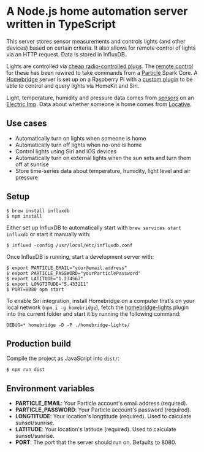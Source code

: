 # A Node.js home automation server written in TypeScript

This server stores sensor measurements and controls lights (and other devices) based on certain criteria.
It also allows for remote control of lights via an HTTP request. Data is stored in InfluxDB.

Lights are controlled via [cheap radio-controlled plugs](http://www.clasohlson.com/fi/Kaukokytkinsarja-3-kpl-Nexa-PE-3/36-4602).
The [remote control](remote/) for these has been rewired to take commands from a [Particle](https://www.particle.io/products/hardware/photon-wifi-dev-kit)
Spark Core. A [Homebridge](https://github.com/nfarina/homebridge) server is set up on a Raspberry Pi with a
[custom plugin](https://github.com/vsaarinen/homebridge-lights) to be able to control and query lights via HomeKit and Siri.

Light, temperature, humidity and pressure data comes from [sensors](sensors/) on an [Electric Imp](https://www.sparkfun.com/products/11395).
Data about whether someone is home comes from [Locative](https://www.locative.io/).

## Use cases

- Automatically turn on lights when someone is home
- Automatically turn off lights when no-one is home
- Control lights using Siri and iOS devices
- Automatically turn on external lights when the sun sets and turn them off at sunrise
- Store time-series data about temperature, humidity, light level and air pressure

## Setup

```shell
$ brew install influxdb
$ npm install
```

Either set up InfluxDB to automatically start with `brew services start influxdb` or start it manually with:

```shell
$ influxd -config /usr/local/etc/influxdb.conf
```

Once InfluxDB is running, start a development server with:

```shell
$ export PARTICLE_EMAIL="your@email.address"
$ export PARTICLE_PASSWORD="yourParticlePassword"
$ export LATITUDE="1.234567"
$ export LONGTITUDE="5.433211"
$ PORT=8080 npm start
```

To enable Siri integration, install Homebridge on a computer that's on your local network
(`npm i -g homebridge`), fetch the [homebridge-lights](https://github.com/vsaarinen/homebridge-lights)
plugin into the current folder and start it by running the following command:

```shell
DEBUG=* homebridge -D -P ./homebridge-lights/
```

## Production build

Compile the project as JavaScript into `dist/`:

```shell
$ npm run dist
```

## Environment variables

- **PARTICLE_EMAIL**: Your Particle account's email address (required).
- **PARTICLE_PASSWORD**: Your Particle account's password (required).
- **LONGTITUDE**: Your location's longtitude (required). Used to calculate sunset/sunrise.
- **LATITUDE**: Your location's latitude (required). Used to calculate sunset/sunrise.
- **PORT**: The port that the server should run on. Defaults to 8080.
